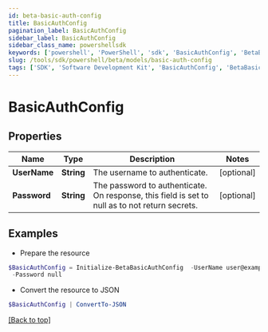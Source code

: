 ```yaml
---
id: beta-basic-auth-config
title: BasicAuthConfig
pagination_label: BasicAuthConfig
sidebar_label: BasicAuthConfig
sidebar_class_name: powershellsdk
keywords: ['powershell', 'PowerShell', 'sdk', 'BasicAuthConfig', 'BetaBasicAuthConfig'] 
slug: /tools/sdk/powershell/beta/models/basic-auth-config
tags: ['SDK', 'Software Development Kit', 'BasicAuthConfig', 'BetaBasicAuthConfig']
---
```



# BasicAuthConfig

## Properties

Name | Type | Description | Notes
------------ | ------------- | ------------- | -------------
**UserName** | **String** | The username to authenticate. | [optional] 
**Password** | **String** | The password to authenticate. On response, this field is set to null as to not return secrets. | [optional] 

## Examples

- Prepare the resource
```powershell
$BasicAuthConfig = Initialize-BetaBasicAuthConfig  -UserName user@example.com `
 -Password null
```

- Convert the resource to JSON
```powershell
$BasicAuthConfig | ConvertTo-JSON
```


[[Back to top]](#) 

